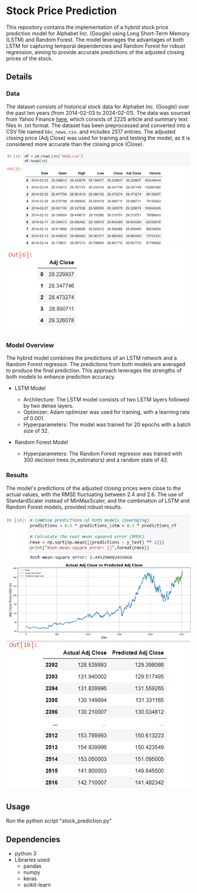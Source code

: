 # Stock Price Prediction

This repository contains the implementation of a hybrid stock price prediction model for Alphabet Inc. (Google) using Long Short-Term Memory (LSTM) and Random Forest. The model leverages the advantages of both LSTM for capturing temporal dependencies and Random Forest for robust regression, aiming to provide accurate predictions of the adjusted closing prices of the stock.

## Details

### Data
The dataset consists of historical stock data for Alphabet Inc. (Google) over the past ten years (from 2014-02-03 to 2024-02-01). The data was sourced from Yahoo Finance [here](https://finance.yahoo.com/quote/GOOG/history/), which consists of 2225 article and summary text files in .txt format. The dataset has been preprocessed and converted into a CSV file named `bbc_news.csv`. and includes 2517 entries. The adjusted closing price (Adj Close) was used for training and testing the model, as it is considered more accurate than the closing price (Close).

<div align="center">
    <img src="images/Picture1.png" alt="img1">
    <img src="images/Picture2.png" alt="img2">
</div>

### Model Overview
The hybrid model combines the predictions of an LSTM network and a Random Forest regressor. The predictions from both models are averaged to produce the final prediction. This approach leverages the strengths of both models to enhance prediction accuracy.
* LSTM Model
    * Architecture: The LSTM model consists of two LSTM layers followed by two dense layers.
    * Optimizer: Adam optimizer was used for training, with a learning rate of 0.001.
    * Hyperparameters: The model was trained for 20 epochs with a batch size of 32.

* Random Forest Model
    * Hyperparameters: The Random Forest regressor was trained with 300 decision trees (n_estimators) and a random state of 42.

### Results
The model's predictions of the adjusted closing prices were close to the actual values, with the RMSE fluctuating between 2.4 and 2.6. The use of StandardScaler instead of MinMaxScaler, and the combination of LSTM and Random Forest models, provided robust results.

<div align="center">
    <img src="images/Picture3.png" alt="img3">
    <img src="images/Picture4.png" alt="img4">
    <img src="images/Picture5.png" alt="img5">
</div>

## Usage
Run the python script "stock_prediction.py"

## Dependencies
* python 3
* Libraries used:
    * pandas
    * numpy
    * keras
    * scikit-learn

